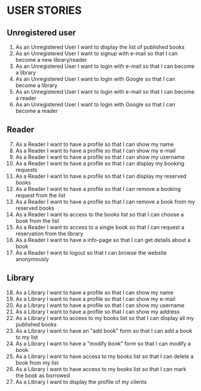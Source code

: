 # USER STORIES

## Unregistered user
1. As an Unregistered User I want to display the list of published books
2. As an Unregistered User I want to signup with e-mail so that I can become a new library/reader
3. As an Unregistered User I want to login with e-mail so  that I can become a library
4. As an Unregistered User I want to login with Google so that I can become a library
5. As an Unregistered User I want to login with e-mail so  that I can become a reader
6. As an Unregistered User I want to login with Google so that I can become a reader

## Reader
7. As a Reader I want to have a profile so that I can show my name
8. As a Reader I want to have a profile so that I can show my e-mail
9. As a Reader I want to have a profile so that I can show my username
10. As a Reader I want to have a profile so that I can display my booking requests
11. As a Reader I want to have a profile so that I can display my reserved books
12. As a Reader I want to have a profile so that I can remove a booking request from the list
13. As a Reader I want to have a profile so that I can remove a book from my reserved books
14. As a Reader I want to access to the books list so that I can choose a book from the list
15. As a Reader I want to access to a single book so that I can request a reservation from the library
16. As a Reader I want to have a info-page so that I can get details about a book
17. As a Reader I want to logout so that I can browse the website anonymously

## Library
18. As a Library I want to have a profile so that I can show my name
19. As a Library I want to have a profile so that I can show my e-mail
20. As a Library I want to have a profile so that I can show my username
21. As a Library I want to have a profile so that I can show my address
22. As a Library I want to access to my books list so that I can display all my published books
23. As a Library I want to have an "add book" form so that I can add a book to my list
24. As a Library I want to have a "modify book" form so that I can modify a book
25. As a Library I want to have access to my books list so that I can delete a book from my list
26. As a Library I want to have access to my books list so that I can mark the book as borrowed
27. As a Library I want to display the profile of my clients
